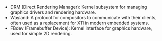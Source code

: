  - DRM (Direct Rendering Manager): Kernel subsystem for managing graphics drivers and rendering hardware.
 - Wayland: A protocol for compositors to communicate with their clients, often used as a replacement for X11 in modern embedded systems.
 - FBdev (Framebuffer Device): Kernel interface for graphics hardware, used for simple 2D rendering.